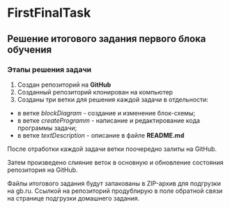 # FirstFinalTask
## Решение итогового задания первого блока обучения

### Этапы решения задачи
1. Создан репозиторий на **GitHub**
2. Созданный репозиторий клонирован на компьютер
3. Созданы три ветки для решения каждой задачи в отдельности:
* в ветке _blockDiagram_ - создание и изменение блок-схемы;
* в ветке _createProgramm_ - написание и редактирование кода программы задачи;
* в ветке _textDescription_ - описание в файле **README.md**

После отработки каждой задачи ветки поочередно залиты на GitHub.

Затем произведено слияние веток в основную и обновление состояния репозитория на GitHub.

Файлы итогового задания будут запакованы в ZIP-архив для подгрузки на gb.ru.
Ссылкой на репозиторий продублирую в поле обратной связи на странице подгрузки домашнего задания.